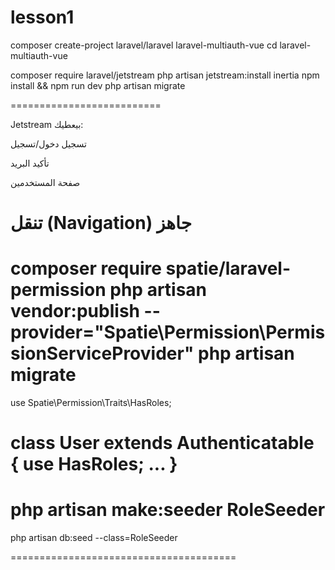 # lesson1 

composer create-project laravel/laravel laravel-multiauth-vue
cd laravel-multiauth-vue

composer require laravel/jetstream
php artisan jetstream:install inertia
npm install && npm run dev
php artisan migrate

==========================

Jetstream بيعطيك:

تسجيل دخول/تسجيل

تأكيد البريد

صفحة المستخدمين

تنقل (Navigation) جاهز
==============================

composer require spatie/laravel-permission
php artisan vendor:publish --provider="Spatie\Permission\PermissionServiceProvider"
php artisan migrate
=================================

use Spatie\Permission\Traits\HasRoles;

class User extends Authenticatable
{
    use HasRoles;
    ...
}
==================

php artisan make:seeder RoleSeeder
=============================

php artisan db:seed --class=RoleSeeder

=======================================

